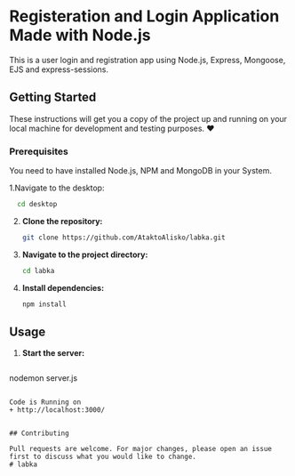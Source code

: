 # Registeration and Login Application Made with Node.js

This is a user login and registration app using Node.js, Express, Mongoose, EJS and express-sessions.

## Getting Started

These instructions will get you a copy of the project up and running on your local machine for development and testing purposes. :heart:

### Prerequisites

You need to have installed Node.js, NPM and MongoDB in your System.

1.Navigate to the desktop:

 ```bash
   cd desktop
   ```

2. **Clone the repository:**

   ```bash
   git clone https://github.com/AtaktoAlisko/labka.git
   ```

3. **Navigate to the project directory:**

   ```bash
   cd labka
   ```

4. **Install dependencies:**

   ```bash
   npm install
   ```
## Usage

1. **Start the server:**

   ```bash
  nodemon server.js
   ```

Code is Running on 
+ http://localhost:3000/


## Contributing

Pull requests are welcome. For major changes, please open an issue first to discuss what you would like to change.
# labka
